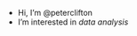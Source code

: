 - Hi, I’m @peterclifton
- I’m interested in *data analysis*


<!---
peterclifton/peterclifton is a ✨ special ✨ repository because its `README.md` (this file) appears on your GitHub profile.
You can click the Preview link to take a look at your changes.
--->
